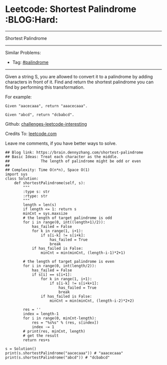 # Leetcode: Shortest Palindrome     :BLOG:Hard:


---

Shortest Palindrome  

---

Similar Problems:  
-   Tag: [#palindrome](https://brain.dennyzhang.com/category/palindrome)

---

Given a string S, you are allowed to convert it to a palindrome by adding characters in front of it. Find and return the shortest palindrome you can find by performing this transformation.  

For example:  

    Given "aacecaaa", return "aaacecaaa".
    
    Given "abcd", return "dcbabcd".

Github: [challenges-leetcode-interesting](https://github.com/DennyZhang/challenges-leetcode-interesting/tree/master/shortest-palindrome)  

Credits To: [leetcode.com](https://leetcode.com/problems/shortest-palindrome/description/)  

Leave me comments, if you have better ways to solve.  

    ## Blog link: https://brain.dennyzhang.com/shortest-palindrome
    ## Basic Ideas: Treat each character as the middle.
    ##              The length of palindrome might be odd or even
    ##
    ## Complexity: Time O(n*n), Space O(1)
    import sys
    class Solution:
        def shortestPalindrome(self, s):
            """
            :type s: str
            :rtype: str
            """
            length = len(s)
            if length <= 1: return s
            minCnt = sys.maxsize
            # the length of target palindrome is odd
            for i in range(0, int((length+1)/2)):
                has_failed = False
                for k in range(1, i+1):
                    if s[i-k] != s[i+k]:
                        has_failed = True
                        break
                if has_failed is False:
                    minCnt = min(minCnt, (length-i-1)*2+1)
    
            # the length of target palindrome is even
            for i in range(0, int(length/2)):
                has_failed = False
                if s[i] == s[i+1]:
                    for k in range(1, i+1):
                        if s[i-k] != s[i+k+1]:
                            has_failed = True
                            break
                    if has_failed is False:
                        minCnt = min(minCnt, (length-i-2)*2+2)
    
            res = ''
            index = length-1
            for i in range(0, minCnt-length):
                res = "%s%s" % (res, s[index])
                index -= 1
            # print(res, minCnt, length)
            # get the result
            return res+s
    
    s = Solution()
    print(s.shortestPalindrome("aacecaaa")) # "aaacecaaa"
    print(s.shortestPalindrome("abcd")) # "dcbabcd"